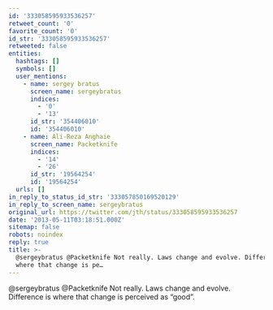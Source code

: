 ```yaml
---
id: '333058595933536257'
retweet_count: '0'
favorite_count: '0'
id_str: '333058595933536257'
retweeted: false
entities:
  hashtags: []
  symbols: []
  user_mentions:
    - name: sergey bratus
      screen_name: sergeybratus
      indices:
        - '0'
        - '13'
      id_str: '354406010'
      id: '354406010'
    - name: Ali-Reza Anghaie
      screen_name: Packetknife
      indices:
        - '14'
        - '26'
      id_str: '19564254'
      id: '19564254'
  urls: []
in_reply_to_status_id_str: '333057850169520129'
in_reply_to_screen_name: sergeybratus
original_url: https://twitter.com/jth/status/333058595933536257
date: '2013-05-11T03:18:51.000Z'
sitemap: false
robots: noindex
reply: true
title: >-
  @sergeybratus @Packetknife Not really. Laws change and evolve. Difference is
  where that change is pe…
---
```


@sergeybratus @Packetknife Not really. Laws change and evolve. Difference is where that change is perceived as “good”.